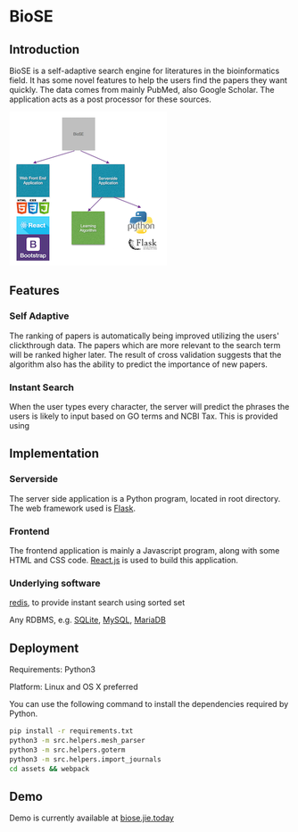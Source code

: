 # BioSE

## Introduction

BioSE is a self-adaptive search engine for literatures in the bioinformatics field. It has some novel features to help the users find the papers they want quickly. The data comes from mainly PubMed, also Google Scholar. The application acts as a post processor for these sources.

![](src/static/diagram.png)

## Features

### Self Adaptive

The ranking of papers is automatically being improved utilizing the users' clickthrough data. The papers which are more relevant to the search term will be ranked higher later. The result of cross validation suggests that the algorithm also has the ability to predict the importance of new papers.

### Instant Search

When the user types every character, the server will predict the phrases the users is likely to input based on GO terms and NCBI Tax. This is provided using

## Implementation

### Serverside

The server side application is a Python program, located in root directory. The web framework used is [Flask](http://flask.pocoo.org/).

### Frontend

The frontend application is mainly a Javascript program, along with some HTML and CSS code. [React.js](https://facebook.github.io/react/) is used to build this application.

### Underlying software

[redis](http://redis.io/), to provide instant search using sorted set

Any RDBMS, e.g. [SQLite](https://www.sqlite.org), [MySQL](https://www.mysql.com), [MariaDB](https://mariadb.org/)

## Deployment

Requirements: Python3

Platform: Linux and OS X preferred

You can use the following command to install the dependencies required by Python.

```bash
pip install -r requirements.txt
python3 -m src.helpers.mesh_parser
python3 -m src.helpers.goterm
python3 -m src.helpers.import_journals
cd assets && webpack
```

## Demo
Demo is currently available at [biose.jie.today](https://biose.jie.today)

<!-- ## Screenshot

![](src/static/screenshot.png) -->